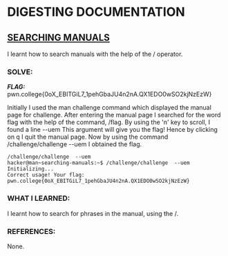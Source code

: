 # **DIGESTING DOCUMENTATION**
## **<ins>SEARCHING MANUALS</ins>**
I learnt how to search manuals with the help of the / operator. 

### SOLVE: 
***FLAG:*** pwn.college{0oX_EBITGiL7_1pehGbaJU4n2nA.QX1EDO0wSO2kjNzEzW}

Initially I used the man challenge command which displayed the manual page for challenge.
After entering the manual page I searched for the word flag with the help of the command, /flag.
By using the 'n' key to scroll, I found a line --uem  This argument will give you the flag!
Hence by clicking on q I quit the manual page.
Now by using the command /challenge/challenge  --uem I obtained the flag.

```
/challenge/challenge  --uem
hacker@man~searching-manuals:~$ /challenge/challenge  --uem
Initializing...
Correct usage! Your flag: pwn.college{0oX_EBITGiL7_1pehGbaJU4n2nA.QX1EDO0wSO2kjNzEzW}
```

### WHAT I LEARNED: 
I learnt how to search for phrases in the manual, using the /.

### REFERENCES:
None.
